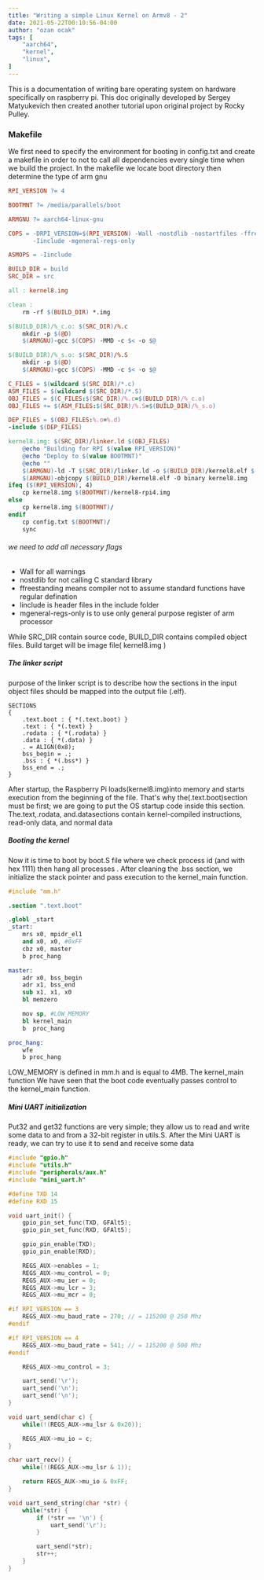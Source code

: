 ```yaml
---
title: "Writing a simple Linux Kernel on Armv8 - 2"
date: 2021-05-22T00:10:56-04:00
author: "ozan ocak"
tags: [
    "aarch64",
    "kernel",
    "linux",
]
---
```


This is a documentation of writing bare operating system on hardware specifically on raspberry pi. This doc originally developed by Sergey Matyukevich then created another tutorial upon original project by Rocky Pulley.

<h3>Makefile</h3> 
We first need to specify the environment for booting in config.txt and create a makefile in order to not to call all dependencies every single time when we build the project. In the makefile we locate boot directory then determine the type of arm gnu

``` Makefile
RPI_VERSION ?= 4

BOOTMNT ?= /media/parallels/boot

ARMGNU ?= aarch64-linux-gnu

COPS = -DRPI_VERSION=$(RPI_VERSION) -Wall -nostdlib -nostartfiles -ffreestanding \
	   -Iinclude -mgeneral-regs-only

ASMOPS = -Iinclude

BUILD_DIR = build
SRC_DIR = src

all : kernel8.img

clean :
	rm -rf $(BUILD_DIR) *.img 

$(BUILD_DIR)/%_c.o: $(SRC_DIR)/%.c
	mkdir -p $(@D)
	$(ARMGNU)-gcc $(COPS) -MMD -c $< -o $@

$(BUILD_DIR)/%_s.o: $(SRC_DIR)/%.S
	mkdir -p $(@D)
	$(ARMGNU)-gcc $(COPS) -MMD -c $< -o $@

C_FILES = $(wildcard $(SRC_DIR)/*.c)
ASM_FILES = $(wildcard $(SRC_DIR)/*.S)
OBJ_FILES = $(C_FILES:$(SRC_DIR)/%.c=$(BUILD_DIR)/%_c.o)
OBJ_FILES += $(ASM_FILES:$(SRC_DIR)/%.S=$(BUILD_DIR)/%_s.o)

DEP_FILES = $(OBJ_FILES:%.o=%.d)
-include $(DEP_FILES)

kernel8.img: $(SRC_DIR)/linker.ld $(OBJ_FILES)
	@echo "Building for RPI $(value RPI_VERSION)"
	@echo "Deploy to $(value BOOTMNT)"
	@echo ""
	$(ARMGNU)-ld -T $(SRC_DIR)/linker.ld -o $(BUILD_DIR)/kernel8.elf $(OBJ_FILES)
	$(ARMGNU)-objcopy $(BUILD_DIR)/kernel8.elf -O binary kernel8.img
ifeq ($(RPI_VERSION), 4)
	cp kernel8.img $(BOOTMNT)/kernel8-rpi4.img
else
	cp kernel8.img $(BOOTMNT)/
endif
	cp config.txt $(BOOTMNT)/
	sync
```

###### we need to add all necessary flags
* Wall for all warnings
* nostdlib for not  calling  C standard library
* ffreestanding means compiler not to assume standard functions have regular defination
* linclude is header files in the include folder
* mgeneral-regs-only is to use only general purpose register of arm processor

While SRC_DIR contain source code, BUILD_DIR contains compiled object files. Build target will be image file( kernel8.img )

<h5>The linker script</h5>
purpose of the linker script is to describe how the sections in the input object files should be mapped into the output file (.elf).

```linker.ld
SECTIONS
{
    .text.boot : { *(.text.boot) }
    .text : { *(.text) }
    .rodata : { *(.rodata) }
    .data : { *(.data) }
    . = ALIGN(0x8);
    bss_begin = .;
    .bss : { *(.bss*) }
    bss_end = .;
}
```
After startup, the Raspberry Pi loads(kernel8.img)into memory and starts execution from the beginning of the file. That's why the(.text.boot)section must be first; we are going to put the OS startup code inside this section. The.text,.rodata, and.datasections contain kernel-compiled instructions, read-only data, and normal data

<h5>Booting the kernel</h5>
Now it is time to boot by boot.S file where we check process id (and with hex 1111)  then hang all processes . After cleaning the .bss section, we initialize the stack pointer and pass execution to the kernel_main function. 

```boot.S
#include "mm.h"

.section ".text.boot"

.globl _start
_start:
    mrs x0, mpidr_el1
    and x0, x0, #0xFF
    cbz x0, master
    b proc_hang

master:
    adr x0, bss_begin
    adr x1, bss_end
    sub x1, x1, x0
    bl memzero

    mov sp, #LOW_MEMORY
    bl kernel_main
    b  proc_hang

proc_hang:
    wfe
    b proc_hang
```

LOW_MEMORY is defined in mm.h and is equal to 4MB.
The kernel_main function
We have seen that the boot code eventually passes control to the kernel_main function.

<h5>Mini UART initialization</h5>

Put32 and get32  functions are very simple; they allow us to read and write some data to and from a 32-bit register in utils.S. After the Mini UART is ready, we can try to use it to send and receive some data

```mini_uart.c
#include "gpio.h"
#include "utils.h"
#include "peripherals/aux.h"
#include "mini_uart.h"

#define TXD 14
#define RXD 15

void uart_init() {
    gpio_pin_set_func(TXD, GFAlt5);
    gpio_pin_set_func(RXD, GFAlt5);

    gpio_pin_enable(TXD);
    gpio_pin_enable(RXD);

    REGS_AUX->enables = 1;
    REGS_AUX->mu_control = 0;
    REGS_AUX->mu_ier = 0;
    REGS_AUX->mu_lcr = 3;
    REGS_AUX->mu_mcr = 0;

#if RPI_VERSION == 3
    REGS_AUX->mu_baud_rate = 270; // = 115200 @ 250 Mhz
#endif

#if RPI_VERSION == 4
    REGS_AUX->mu_baud_rate = 541; // = 115200 @ 500 Mhz
#endif

    REGS_AUX->mu_control = 3;

    uart_send('\r');
    uart_send('\n');
    uart_send('\n');
}

void uart_send(char c) {
    while(!(REGS_AUX->mu_lsr & 0x20));

    REGS_AUX->mu_io = c;
}

char uart_recv() {
    while(!(REGS_AUX->mu_lsr & 1));

    return REGS_AUX->mu_io & 0xFF;
}

void uart_send_string(char *str) {
    while(*str) {
        if (*str == '\n') {
            uart_send('\r');
        }

        uart_send(*str);
        str++;
    }
}
```













